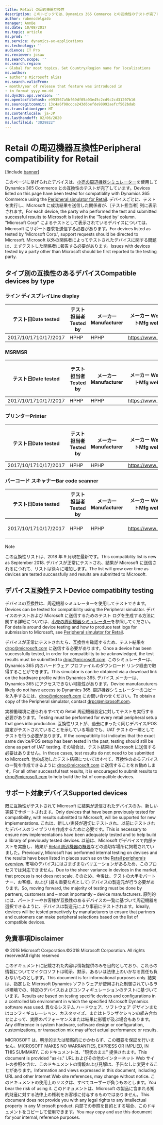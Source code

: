 ```yaml
---
title: Retail の周辺機器互換性
description: このトピックでは、Dynamics 365 Commerce との互換性のテストが完了している Retail 周辺機器を示します。
author: rubencdelgado
manager: AnnBe
ms.date: 10/08/2017
ms.topic: article
ms.prod: ''
ms.service: dynamics-ax-applications
ms.technology: ''
audience: IT Pro
ms.reviewer: josaw
ms.search.scope: ''
ms.search.region:
- Global for most topics. Set Country/Region name for localizations
ms.author:
- author's Microsoft alias
ms.search.validFrom:
- month/year of release that feature was introduced in
- in format yyyy-mm-dd
ms.dyn365.ops.version: ''
ms.openlocfilehash: e993567a5bf69df05a03e45c2cd9c2cd31207b16
ms.sourcegitcommit: 13c4a6f98ccce243d6befde90992aefcf562bdab
ms.translationtype: HT
ms.contentlocale: ja-JP
ms.lasthandoff: 02/06/2020
ms.locfileid: "3029822"
---
```

# <a name="peripheral-compatibility-for-retail"></a><span data-ttu-id="71773-103">Retail の周辺機器互換性</span><span class="sxs-lookup"><span data-stu-id="71773-103">Peripheral compatibility for Retail</span></span>

[!include [banner](../includes/banner.md)]

<span data-ttu-id="71773-104">このページに挙げられたデバイスは、[小売の周辺機器シミュレーター](https://docs.microsoft.com/dynamics365/unified-operations/retail/dev-itpro/retail-peripheral-simulator)を使用して Dynamics 365 Commerce との互換性のテストが完了しています。</span><span class="sxs-lookup"><span data-stu-id="71773-104">Devices listed on this page have been tested for compatiblity with Dynamics 365 Commerce using the [Peripheral simulator for Retail](https://docs.microsoft.com/dynamics365/unified-operations/retail/dev-itpro/retail-peripheral-simulator).</span></span> <span data-ttu-id="71773-105">デバイスごとに、テストを実行し、Microsoft に成功結果を送信した関係者が、[テスト担当者] 列に表示されます。</span><span class="sxs-lookup"><span data-stu-id="71773-105">For each device, the party who performed the test and submitted successful results to Microsoft is listed in the 'Tested by' column.</span></span> <span data-ttu-id="71773-106">"Microsoft Corp" によるテストとして表示されているデバイスについては、Microsoft にサポート要求を送信する必要があります。</span><span class="sxs-lookup"><span data-stu-id="71773-106">For devices listed as tested by 'Microsoft Corp.', support requests should be directed to Microsoft.</span></span> <span data-ttu-id="71773-107">Microsoft 以外の関係者によってテストされたデバイスに関する問題は、まずテストした関係者に報告する必要があります。</span><span class="sxs-lookup"><span data-stu-id="71773-107">Issues with devices tested by a party other than Microsoft should be first reported to the testing party.</span></span>

## <a name="compatible-devices-by-type"></a><span data-ttu-id="71773-108">タイプ別の互換性のあるデバイス</span><span class="sxs-lookup"><span data-stu-id="71773-108">Compatible devices by type</span></span>

### <a name="line-display"></a><span data-ttu-id="71773-109">ライン ディスプレイ</span><span class="sxs-lookup"><span data-stu-id="71773-109">Line display</span></span>

| <span data-ttu-id="71773-110">テスト日</span><span class="sxs-lookup"><span data-stu-id="71773-110">Date tested</span></span> | <span data-ttu-id="71773-111">テスト担当者</span><span class="sxs-lookup"><span data-stu-id="71773-111">Tested by</span></span> | <span data-ttu-id="71773-112">メーカー</span><span class="sxs-lookup"><span data-stu-id="71773-112">Manufacturer</span></span> | <span data-ttu-id="71773-113">メーカー Web サイト</span><span class="sxs-lookup"><span data-stu-id="71773-113">Mfg website</span></span> | <span data-ttu-id="71773-114">サポート メール</span><span class="sxs-lookup"><span data-stu-id="71773-114">Support email</span></span> | <span data-ttu-id="71773-115">サポート電話番号</span><span class="sxs-lookup"><span data-stu-id="71773-115">Support telephone</span></span> | <span data-ttu-id="71773-116">モデル名</span><span class="sxs-lookup"><span data-stu-id="71773-116">Model name</span></span> | <span data-ttu-id="71773-117">ドライバー名</span><span class="sxs-lookup"><span data-stu-id="71773-117">Driver name</span></span> | <span data-ttu-id="71773-118">ドライバー バージョン</span><span class="sxs-lookup"><span data-stu-id="71773-118">Driver version</span></span> | <span data-ttu-id="71773-119">ファームウェア バージョン</span><span class="sxs-lookup"><span data-stu-id="71773-119">Firmware version</span></span> | <span data-ttu-id="71773-120">ドライバーの種類</span><span class="sxs-lookup"><span data-stu-id="71773-120">Driver type</span></span> | <span data-ttu-id="71773-121">接続</span><span class="sxs-lookup"><span data-stu-id="71773-121">Connection</span></span> | <span data-ttu-id="71773-122">ドライバー ダウンロード リンク</span><span class="sxs-lookup"><span data-stu-id="71773-122">Driver download link</span></span> |
|---|---|---|---|---|---|---|---|---|---|---|---|---|
| <span data-ttu-id="71773-123">2017/10/17</span><span class="sxs-lookup"><span data-stu-id="71773-123">10/17/2017</span></span> | <span data-ttu-id="71773-124">HP</span><span class="sxs-lookup"><span data-stu-id="71773-124">HP</span></span> | <span data-ttu-id="71773-125">HP</span><span class="sxs-lookup"><span data-stu-id="71773-125">HP</span></span> | https://www.hp.com | <span data-ttu-id="71773-126">support@hp.com</span><span class="sxs-lookup"><span data-stu-id="71773-126">support@hp.com</span></span> | | <span data-ttu-id="71773-127">HPTD620Display</span><span class="sxs-lookup"><span data-stu-id="71773-127">HPTD620Display</span></span> | <span data-ttu-id="71773-128">HPTD620Display</span><span class="sxs-lookup"><span data-stu-id="71773-128">HPTD620Display</span></span> | <span data-ttu-id="71773-129">6.6.5.6</span><span class="sxs-lookup"><span data-stu-id="71773-129">6.6.5.6</span></span> | <span data-ttu-id="71773-130">1.02.11</span><span class="sxs-lookup"><span data-stu-id="71773-130">1.02.11</span></span> | <span data-ttu-id="71773-131">OPOS</span><span class="sxs-lookup"><span data-stu-id="71773-131">OPOS</span></span> | <span data-ttu-id="71773-132">USB</span><span class="sxs-lookup"><span data-stu-id="71773-132">USB</span></span> | https://www.hp.com |

### <a name="msr"></a><span data-ttu-id="71773-133">MSR</span><span class="sxs-lookup"><span data-stu-id="71773-133">MSR</span></span>

| <span data-ttu-id="71773-134">テスト日</span><span class="sxs-lookup"><span data-stu-id="71773-134">Date tested</span></span> | <span data-ttu-id="71773-135">テスト担当者</span><span class="sxs-lookup"><span data-stu-id="71773-135">Tested by</span></span> | <span data-ttu-id="71773-136">メーカー</span><span class="sxs-lookup"><span data-stu-id="71773-136">Manufacturer</span></span> | <span data-ttu-id="71773-137">メーカー Web サイト</span><span class="sxs-lookup"><span data-stu-id="71773-137">Mfg website</span></span> | <span data-ttu-id="71773-138">サポート メール</span><span class="sxs-lookup"><span data-stu-id="71773-138">Support email</span></span> | <span data-ttu-id="71773-139">サポート電話番号</span><span class="sxs-lookup"><span data-stu-id="71773-139">Support telephone</span></span> | <span data-ttu-id="71773-140">モデル名</span><span class="sxs-lookup"><span data-stu-id="71773-140">Model name</span></span> | <span data-ttu-id="71773-141">ドライバー名</span><span class="sxs-lookup"><span data-stu-id="71773-141">Driver name</span></span> | <span data-ttu-id="71773-142">ドライバー バージョン</span><span class="sxs-lookup"><span data-stu-id="71773-142">Driver version</span></span> | <span data-ttu-id="71773-143">ファームウェア バージョン</span><span class="sxs-lookup"><span data-stu-id="71773-143">Firmware version</span></span> | <span data-ttu-id="71773-144">ドライバーの種類</span><span class="sxs-lookup"><span data-stu-id="71773-144">Driver type</span></span> | <span data-ttu-id="71773-145">接続</span><span class="sxs-lookup"><span data-stu-id="71773-145">Connection</span></span> | <span data-ttu-id="71773-146">ドライバー ダウンロード リンク</span><span class="sxs-lookup"><span data-stu-id="71773-146">Driver download link</span></span> |
|---|---|---|---|---|---|---|---|---|---|---|---|---|
| <span data-ttu-id="71773-147">2017/10/17</span><span class="sxs-lookup"><span data-stu-id="71773-147">10/17/2017</span></span> | <span data-ttu-id="71773-148">HP</span><span class="sxs-lookup"><span data-stu-id="71773-148">HP</span></span> | <span data-ttu-id="71773-149">HP</span><span class="sxs-lookup"><span data-stu-id="71773-149">HP</span></span> | https://www.hp.com | <span data-ttu-id="71773-150">support@hp.com</span><span class="sxs-lookup"><span data-stu-id="71773-150">support@hp.com</span></span> | | <span data-ttu-id="71773-151">HPSinglenoSRDMSR</span><span class="sxs-lookup"><span data-stu-id="71773-151">HPSinglenoSRDMSR</span></span> | <span data-ttu-id="71773-152">HPSinglenoSRDMSR</span><span class="sxs-lookup"><span data-stu-id="71773-152">HPSinglenoSRDMSR</span></span> | <span data-ttu-id="71773-153">3.29</span><span class="sxs-lookup"><span data-stu-id="71773-153">3.29</span></span> | <span data-ttu-id="71773-154">5.37</span><span class="sxs-lookup"><span data-stu-id="71773-154">5.37</span></span> | <span data-ttu-id="71773-155">OPOS</span><span class="sxs-lookup"><span data-stu-id="71773-155">OPOS</span></span> | <span data-ttu-id="71773-156">USB</span><span class="sxs-lookup"><span data-stu-id="71773-156">USB</span></span> | https://www.hp.com |

### <a name="printer"></a><span data-ttu-id="71773-157">プリンター</span><span class="sxs-lookup"><span data-stu-id="71773-157">Printer</span></span>

| <span data-ttu-id="71773-158">テスト日</span><span class="sxs-lookup"><span data-stu-id="71773-158">Date tested</span></span> | <span data-ttu-id="71773-159">テスト担当者</span><span class="sxs-lookup"><span data-stu-id="71773-159">Tested by</span></span> | <span data-ttu-id="71773-160">メーカー</span><span class="sxs-lookup"><span data-stu-id="71773-160">Manufacturer</span></span> | <span data-ttu-id="71773-161">メーカー Web サイト</span><span class="sxs-lookup"><span data-stu-id="71773-161">Mfg website</span></span> | <span data-ttu-id="71773-162">サポート メール</span><span class="sxs-lookup"><span data-stu-id="71773-162">Support email</span></span> | <span data-ttu-id="71773-163">サポート電話番号</span><span class="sxs-lookup"><span data-stu-id="71773-163">Support telephone</span></span> | <span data-ttu-id="71773-164">モデル名</span><span class="sxs-lookup"><span data-stu-id="71773-164">Model name</span></span> | <span data-ttu-id="71773-165">ドライバー名</span><span class="sxs-lookup"><span data-stu-id="71773-165">Driver name</span></span> | <span data-ttu-id="71773-166">ドライバー バージョン</span><span class="sxs-lookup"><span data-stu-id="71773-166">Driver version</span></span> | <span data-ttu-id="71773-167">ファームウェア バージョン</span><span class="sxs-lookup"><span data-stu-id="71773-167">Firmware version</span></span> | <span data-ttu-id="71773-168">ドライバーの種類</span><span class="sxs-lookup"><span data-stu-id="71773-168">Driver type</span></span> | <span data-ttu-id="71773-169">接続</span><span class="sxs-lookup"><span data-stu-id="71773-169">Connection</span></span> | <span data-ttu-id="71773-170">ドライバー ダウンロード リンク</span><span class="sxs-lookup"><span data-stu-id="71773-170">Driver download link</span></span> |
|---|---|---|---|---|---|---|---|---|---|---|---|---|
| <span data-ttu-id="71773-171">2017/10/17</span><span class="sxs-lookup"><span data-stu-id="71773-171">10/17/2017</span></span> | <span data-ttu-id="71773-172">HP</span><span class="sxs-lookup"><span data-stu-id="71773-172">HP</span></span> | <span data-ttu-id="71773-173">HP</span><span class="sxs-lookup"><span data-stu-id="71773-173">HP</span></span> | https://www.hp.com | <span data-ttu-id="71773-174">support@hp.com</span><span class="sxs-lookup"><span data-stu-id="71773-174">support@hp.com</span></span> | | <span data-ttu-id="71773-175">H300</span><span class="sxs-lookup"><span data-stu-id="71773-175">H300</span></span> | <span data-ttu-id="71773-176">H300</span><span class="sxs-lookup"><span data-stu-id="71773-176">H300</span></span> | <span data-ttu-id="71773-177">1.14.1.19</span><span class="sxs-lookup"><span data-stu-id="71773-177">1.14.1.19</span></span> | <span data-ttu-id="71773-178">1.61B</span><span class="sxs-lookup"><span data-stu-id="71773-178">1.61B</span></span> | <span data-ttu-id="71773-179">OPOS</span><span class="sxs-lookup"><span data-stu-id="71773-179">OPOS</span></span> | <span data-ttu-id="71773-180">USB</span><span class="sxs-lookup"><span data-stu-id="71773-180">USB</span></span> | https://www.hp.com |

### <a name="bar-code-scanner"></a><span data-ttu-id="71773-181">バーコード スキャナー</span><span class="sxs-lookup"><span data-stu-id="71773-181">Bar code scanner</span></span>

| <span data-ttu-id="71773-182">テスト日</span><span class="sxs-lookup"><span data-stu-id="71773-182">Date tested</span></span> | <span data-ttu-id="71773-183">テスト担当者</span><span class="sxs-lookup"><span data-stu-id="71773-183">Tested by</span></span> | <span data-ttu-id="71773-184">メーカー</span><span class="sxs-lookup"><span data-stu-id="71773-184">Manufacturer</span></span> | <span data-ttu-id="71773-185">メーカー Web サイト</span><span class="sxs-lookup"><span data-stu-id="71773-185">Mfg website</span></span> | <span data-ttu-id="71773-186">サポート メール</span><span class="sxs-lookup"><span data-stu-id="71773-186">Support email</span></span> | <span data-ttu-id="71773-187">サポート電話番号</span><span class="sxs-lookup"><span data-stu-id="71773-187">Support telephone</span></span> | <span data-ttu-id="71773-188">モデル名</span><span class="sxs-lookup"><span data-stu-id="71773-188">Model name</span></span> | <span data-ttu-id="71773-189">ドライバー名</span><span class="sxs-lookup"><span data-stu-id="71773-189">Driver name</span></span> | <span data-ttu-id="71773-190">ドライバー バージョン</span><span class="sxs-lookup"><span data-stu-id="71773-190">Driver version</span></span> | <span data-ttu-id="71773-191">ファームウェア バージョン</span><span class="sxs-lookup"><span data-stu-id="71773-191">Firmware version</span></span> | <span data-ttu-id="71773-192">ドライバーの種類</span><span class="sxs-lookup"><span data-stu-id="71773-192">Driver type</span></span> | <span data-ttu-id="71773-193">接続</span><span class="sxs-lookup"><span data-stu-id="71773-193">Connection</span></span> | <span data-ttu-id="71773-194">ドライバー ダウンロード リンク</span><span class="sxs-lookup"><span data-stu-id="71773-194">Driver download link</span></span> |
|---|---|---|---|---|---|---|---|---|---|---|---|---|
| <span data-ttu-id="71773-195">2017/10/17</span><span class="sxs-lookup"><span data-stu-id="71773-195">10/17/2017</span></span> | <span data-ttu-id="71773-196">HP</span><span class="sxs-lookup"><span data-stu-id="71773-196">HP</span></span> | <span data-ttu-id="71773-197">HP</span><span class="sxs-lookup"><span data-stu-id="71773-197">HP</span></span> | https://www.hp.com | <span data-ttu-id="71773-198">support@hp.com</span><span class="sxs-lookup"><span data-stu-id="71773-198">support@hp.com</span></span> | | <span data-ttu-id="71773-199">N3680-HP</span><span class="sxs-lookup"><span data-stu-id="71773-199">N3680-HP</span></span> | <span data-ttu-id="71773-200">N3680-HP</span><span class="sxs-lookup"><span data-stu-id="71773-200">N3680-HP</span></span> | <span data-ttu-id="71773-201">1.14.0.5</span><span class="sxs-lookup"><span data-stu-id="71773-201">1.14.0.5</span></span> | <span data-ttu-id="71773-202">DX000010BAA</span><span class="sxs-lookup"><span data-stu-id="71773-202">DX000010BAA</span></span> | <span data-ttu-id="71773-203">OPOS</span><span class="sxs-lookup"><span data-stu-id="71773-203">OPOS</span></span> | <span data-ttu-id="71773-204">USB</span><span class="sxs-lookup"><span data-stu-id="71773-204">USB</span></span> | https://www.hp.com |

> [!NOTE]
> <span data-ttu-id="71773-205">この互換性リストは、2018 年 9 月現在最新です。</span><span class="sxs-lookup"><span data-stu-id="71773-205">This compatiblity list is new as September 2018.</span></span> <span data-ttu-id="71773-206">デバイスが正常にテストされ、結果が Microsoft に送信されるにつれて、リストは徐々に増加します。</span><span class="sxs-lookup"><span data-stu-id="71773-206">The list will grow over time as devices are tested successfully and results are submitted to Microsoft.</span></span>

## <a name="device-compatiblity-testing"></a><span data-ttu-id="71773-207">デバイス互換性テスト</span><span class="sxs-lookup"><span data-stu-id="71773-207">Device compatiblity testing</span></span>

<span data-ttu-id="71773-208">デバイスの互換性は、周辺機器シミュレーターを使用してテストできます。</span><span class="sxs-lookup"><span data-stu-id="71773-208">Devices can be tested for compatibility using the Peripheral simulator.</span></span> <span data-ttu-id="71773-209">デバイスのテストおよび Microsoft に送信するためのテスト ログを生成する方法に関する詳細については、[小売の周辺機器シミュレーター](https://docs.microsoft.com/dynamics365/unified-operations/retail/dev-itpro/retail-peripheral-simulator)を参照してください。</span><span class="sxs-lookup"><span data-stu-id="71773-209">For details around device testing and how to produce test logs for submission to Microsoft, see [Peripheral simulator for Retail](https://docs.microsoft.com/dynamics365/unified-operations/retail/dev-itpro/retail-peripheral-simulator).</span></span>

<span data-ttu-id="71773-210">デバイスが正常にテストされたら、互換性を確認するため、テスト結果を <drpc@microsoft.com> に送信する必要があります。</span><span class="sxs-lookup"><span data-stu-id="71773-210">Once a device has been successfully tested, in order for compatiblity to be acknowledged, the test results must be submitted to <drpc@microsoft.com>.</span></span> <span data-ttu-id="71773-211">このシミュレーターは、Dynamics 365 内のハードウェア プロファイルのダウンロード リンク経由で取得することができます。</span><span class="sxs-lookup"><span data-stu-id="71773-211">This simulator is can be obtained via a download link on the hardware profile within Dynamics 365.</span></span> <span data-ttu-id="71773-212">デバイス メーカーは、Dynamics 365 にアクセスできない可能性があります。</span><span class="sxs-lookup"><span data-stu-id="71773-212">Device manufacuturers likely do not have access to Dynamics 365.</span></span> <span data-ttu-id="71773-213">周辺機器シミュレーターのコピーを入手するには、<drpc@microsoft.com> にお問い合わせください。</span><span class="sxs-lookup"><span data-stu-id="71773-213">To obtain a copy of the Peripheral simulator, contact <drpc@microsoft.com>.</span></span>

<span data-ttu-id="71773-214">実稼働環境に送られるすべての Retail 周辺機器設定に対してテストを実行する必要があります。</span><span class="sxs-lookup"><span data-stu-id="71773-214">Testing must be performed for every retail peripheral setup that goes into production.</span></span> <span data-ttu-id="71773-215">互換性リストが、過去にまったく同じデバイス/POS 設定がテストされていることを示している場合でも、UAT テストの一環としてテストを行う必要があります。</span><span class="sxs-lookup"><span data-stu-id="71773-215">If the compatiblity list indicates that the exact same device/POS setup has been tested in the past, testing should still be done as part of UAT testing.</span></span> <span data-ttu-id="71773-216">その場合は、テスト結果は Microsoft に送信する必要はありません。</span><span class="sxs-lookup"><span data-stu-id="71773-216">In those cases, test results do not need to be submitted to Microsoft.</span></span> <span data-ttu-id="71773-217">他の成功したテスト結果についてはすべて、互換性のあるデバイスの一覧を作成できるように <drpc@microsoft.com> に送信することをお勧めします。</span><span class="sxs-lookup"><span data-stu-id="71773-217">For all other successful test results, it is encouraged to submit results to <drpc@microsoft.com> to help build the list of compatible devices.</span></span>

## <a name="supported-devices"></a><span data-ttu-id="71773-218">サポート対象デバイス</span><span class="sxs-lookup"><span data-stu-id="71773-218">Supported devices</span></span>

<span data-ttu-id="71773-219">既に互換性がテストされて Microsoft に結果が送信されたデバイスのみ、新しい実装でサポートされます。</span><span class="sxs-lookup"><span data-stu-id="71773-219">Only devices that have been previously tested for compatibility, with results submitted to Microsoft, will be supported for new implementations.</span></span> <span data-ttu-id="71773-220">これは、新しい実装が適切にテストされ、以前にテストされたデバイスのライブラリを作成するために必要です。</span><span class="sxs-lookup"><span data-stu-id="71773-220">This is necessary to ensure new implementations have been adequately tested and to help build a library of previously tested devices.</span></span> <span data-ttu-id="71773-221">以前は、Microsoft がデバイスで内部テストを実施し、結果が [Retail 周辺機器の概要](https://docs.microsoft.com/dynamics365/unified-operations/retail/retail-peripherals-overview)などの適切な場所に掲載されていました。</span><span class="sxs-lookup"><span data-stu-id="71773-221">Previously, Microsoft has performed internal testing on devices and the results have been listed in places such as on the [Retail peripherals overview](https://docs.microsoft.com/dynamics365/unified-operations/retail/retail-peripherals-overview).</span></span> <span data-ttu-id="71773-222">市場のデバイスにはさまざまなバリエーションがあるため、このプロセスでは対応できません。</span><span class="sxs-lookup"><span data-stu-id="71773-222">Due to the sheer variance in devices in the market, that process is not does not scale.</span></span> <span data-ttu-id="71773-223">そのため、今後は、テストの大半をパートナー、お客様、および (最も重要な点として) デバイスの製造元が行う必要があります。</span><span class="sxs-lookup"><span data-stu-id="71773-223">So, moving forward, the majority of testing must be done by partners, customers and – most importantly – device manufacturers.</span></span> <span data-ttu-id="71773-224">原則的には、パートナーやお客様が互換性のあるデバイスの一覧に基づいて周辺機器を選択できるように、デバイスは製造元により事前にテストされます。</span><span class="sxs-lookup"><span data-stu-id="71773-224">Ideally, devices will be tested proactively by manufacturers to ensure that partners and customers can make peripheral selections based on the list of compatible devices.</span></span>

## <a name="disclaimer"></a><span data-ttu-id="71773-225">免責事項</span><span class="sxs-lookup"><span data-stu-id="71773-225">Disclaimer</span></span>

<span data-ttu-id="71773-226">© 2018 Microsoft Corporation.</span><span class="sxs-lookup"><span data-stu-id="71773-226">©2018 Microsoft Corporation.</span></span> <span data-ttu-id="71773-227">All rights reserved</span><span class="sxs-lookup"><span data-stu-id="71773-227">All rights reserved</span></span>

<span data-ttu-id="71773-228">このドキュメントに記載された内容は情報提供のみを目的としており、これらの情報についてマイクロソフトは明示、黙示、あるいは法律上のいかなる責任も負わないものとします。</span><span class="sxs-lookup"><span data-stu-id="71773-228">This document is for informational purposes only.</span></span> <span data-ttu-id="71773-229">結果は、指定した Microsoft Dynamics ソフトウェアが使用された制御されているラボ環境での、特定のデバイスおよびコンフィギュレーションのテストに基づいています。</span><span class="sxs-lookup"><span data-stu-id="71773-229">Results are based on testing specific devices and configurations in a controlled lab environment in which the specified Microsoft Dynamics software was used.</span></span> <span data-ttu-id="71773-230">異なるシステム ハードウェア、ソフトウェア デザインまたはコンフィギュレーション、カスタマイズ、またはトランザクションの組み合わせによって、実際のパフォーマンスまたは結果に影響が及ぶ場合もあります。</span><span class="sxs-lookup"><span data-stu-id="71773-230">Any difference in system hardware, software design or configuration, customizations, or transaction mix may affect actual performance or results.</span></span>

<span data-ttu-id="71773-231">MICROSOFT は、明示的または暗黙的にかかわらず、この概要を保証を行いません。</span><span class="sxs-lookup"><span data-stu-id="71773-231">MICROSOFT MAKES NO WARRANTIES, EXPRESS OR IMPLIED, IN THIS SUMMARY.</span></span> <span data-ttu-id="71773-232">このドキュメントは、"現状のまま" 提供されます。</span><span class="sxs-lookup"><span data-stu-id="71773-232">This document is provided "as-is."</span></span> <span data-ttu-id="71773-233">URL およびその他のインターネット Web サイトの参照を含む、このドキュメントの情報および見解は、予告なしに変更することがあります。</span><span class="sxs-lookup"><span data-stu-id="71773-233">Information and views expressed in this document, including URL and other Internet Web site references, may change without notice.</span></span> <span data-ttu-id="71773-234">このドキュメントの使用上のリスクは、すべてユーザーが負うものとします。</span><span class="sxs-lookup"><span data-stu-id="71773-234">You bear the risk of using it.</span></span> <span data-ttu-id="71773-235">このドキュメントは、Microsoft の製品に含まれる知的財産に対する法律上の権利をお客様に付与するものではありません。</span><span class="sxs-lookup"><span data-stu-id="71773-235">This document does not provide you with any legal rights to any intellectual property in any Microsoft product.</span></span> <span data-ttu-id="71773-236">内部での参照を目的とする場合、このドキュメントをコピーして使用できます。</span><span class="sxs-lookup"><span data-stu-id="71773-236">You may copy and use this document for your internal, reference purposes.</span></span>
